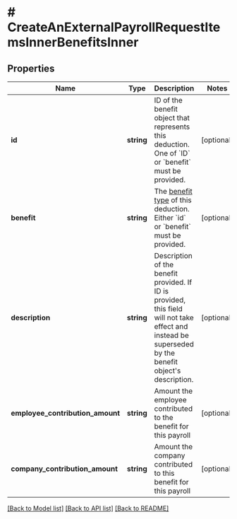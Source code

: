 # # CreateAnExternalPayrollRequestItemsInnerBenefitsInner

## Properties

Name | Type | Description | Notes
------------ | ------------- | ------------- | -------------
**id** | **string** | ID of the benefit object that represents this deduction. One of &#x60;ID&#x60; or &#x60;benefit&#x60; must be provided. | [optional]
**benefit** | **string** | The [benefit type](https://docs.checkhq.com/reference/types-of-benefits) of this deduction. Either &#x60;id&#x60; or &#x60;benefit&#x60; must be provided. | [optional]
**description** | **string** | Description of the benefit provided. If ID is provided, this field will not take effect and instead be superseded by the benefit object&#39;s description. | [optional]
**employee_contribution_amount** | **string** | Amount the employee contributed to the benefit for this payroll | [optional]
**company_contribution_amount** | **string** | Amount the company contributed to this benefit for this payroll | [optional]

[[Back to Model list]](../../README.md#models) [[Back to API list]](../../README.md#endpoints) [[Back to README]](../../README.md)
